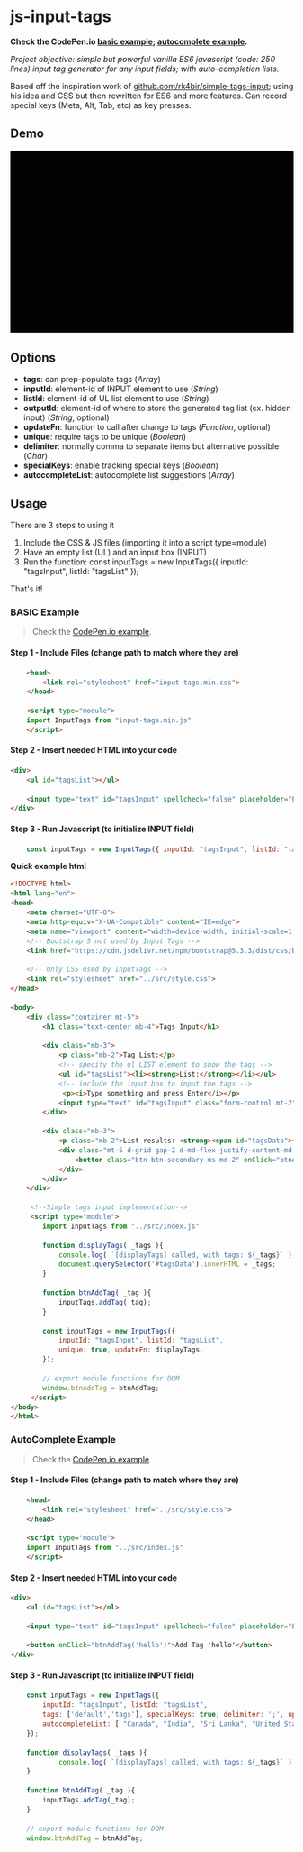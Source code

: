 # js-input-tags
**Check the CodePen.io [basic example](https://codepen.io/mindflowgo/pen/PwYNQVe); [autocomplete example](https://codepen.io/mindflowgo/pen/MYgyVgg).**

*Project objective: simple but powerful vanilla ES6 javascript (code: 250 lines) input tag generator for any input fields; with auto-completion lists.*

Based off the inspiration work of [github.com/rk4bir/simple-tags-input](https://github.com/rk4bir/simple-tags-input); using his idea and CSS but then rewritten for ES6 and more features. Can record special keys (Meta, Alt, Tab, etc) as key presses.

## Demo
![demonstration](./example/media/autocomplete.gif)

## Options
- **tags**: can prep-populate tags (*Array*)
- **inputId**: element-id of INPUT element to use (*String*)
- **listId**: element-id of UL list element to use (*String*)
- **outputId**: element-id of where to store the generated tag list (ex. hidden input) (*String*, optional)
- **updateFn**: function to call after change to tags (*Function*, optional)
- **unique**: require tags to be unique (*Boolean*)
- **delimiter**: normally comma to separate items but alternative possible (*Char*)
- **specialKeys**: enable tracking special keys (*Boolean*)
- **autocompleteList**: autocomplete list suggestions (*Array*)

## Usage
There are 3 steps to using it
1. Include the CSS & JS files (importing it into a script type=module)
2. Have an empty list (UL) and an input box (INPUT)
3. Run the function: const inputTags = new InputTags({ inputId: "tagsInput", listId: "tagsList" });

That's it!

### BASIC Example
> Check the [CodePen.io example](https://codepen.io/mindflowgo/pen/PwYNQVe).

#### Step 1 - Include Files (change path to match where they are)
```html
    <head>
        <link rel="stylesheet" href="input-tags.min.css">
    </head>

    <script type="module">
    import InputTags from "input-tags.min.js"
    </script>
```

#### Step 2 - Insert needed HTML into your code
```html
<div>
    <ul id="tagsList"></ul>
    
    <input type="text" id="tagsInput" spellcheck="false" placeholder="Enter a tag" />
</div>
```

#### Step 3 - Run Javascript (to initialize INPUT field)
```javascript
    const inputTags = new InputTags({ inputId: "tagsInput", listId: "tagsList" });
```

**Quick example html**
```html
<!DOCTYPE html>
<html lang="en">
<head>
    <meta charset="UTF-8">
    <meta http-equiv="X-UA-Compatible" content="IE=edge">
    <meta name="viewport" content="width=device-width, initial-scale=1.0">
    <!-- Bootstrap 5 not used by Input Tags -->
    <link href="https://cdn.jsdelivr.net/npm/bootstrap@5.3.3/dist/css/bootstrap.min.css" rel="stylesheet" integrity="sha384-QWTKZyjpPEjISv5WaRU9OFeRpok6YctnYmDr5pNlyT2bRjXh0JMhjY6hW+ALEwIH" crossorigin="anonymous">
    
    <!-- Only CSS used by InputTags -->
    <link rel="stylesheet" href="../src/style.css">
</head>

<body>
    <div class="container mt-5">
        <h1 class="text-center mb-4">Tags Input</h1>
            
        <div class="mb-3">
            <p class="mb-2">Tag List:</p>
            <!-- specify the ul LIST element to show the tags -->
            <ul id="tagsList"><li><strong>List:</strong></li></ul>
            <!-- include the input box to input the tags -->
             <p><i>Type something and press Enter</i></p>
            <input type="text" id="tagsInput" class="form-control mt-2" spellcheck="false" placeholder="Enter a tag" />
        </div>
            
        <div class="mb-3">
            <p class="mb-2">List results: <strong><span id="tagsData"></span></strong></p>
            <div class="mt-5 d-grid gap-2 d-md-flex justify-content-md-start">
                <button class="btn btn-secondary ms-md-2" onClick="btnAddTag('hello')">Add Tag 'hello'</button>
            </div>
        </div>
    </div>

     <!--Simple tags input implementation-->
     <script type="module">
        import InputTags from "../src/index.js"

        function displayTags( _tags ){
            console.log( `[displayTags] called, with tags: ${_tags}` );
            document.querySelector('#tagsData').innerHTML = _tags;
        }

        function btnAddTag( _tag ){
            inputTags.addTag(_tag);
        }

        const inputTags = new InputTags({ 
			inputId: "tagsInput", listId: "tagsList",
			unique: true, updateFn: displayTags,
		});

        // export module functions for DOM
        window.btnAddTag = btnAddTag;
     </script>
</body>
</html>        
```

### AutoComplete Example
> Check the [CodePen.io example](https://codepen.io/mindflowgo/pen/MYgyVgg).

#### Step 1 - Include Files (change path to match where they are)
```html
    <head>
        <link rel="stylesheet" href="../src/style.css">
    </head>

    <script type="module">
    import InputTags from "../src/index.js"
    </script>
```

#### Step 2 - Insert needed HTML into your code
```html
<div>
    <ul id="tagsList"></ul>
    
    <input type="text" id="tagsInput" spellcheck="false" placeholder="Enter a tag" />

    <button onClick="btnAddTag('hello')">Add Tag 'hello'</button>
</div>
```

#### Step 3 - Run Javascript (to initialize INPUT field)
```javascript
    const inputTags = new InputTags({ 
        inputId: "tagsInput", listId: "tagsList",
        tags: ['default','tags'], specialKeys: true, delimiter: ';', updateFn: displayTags,
        autocompleteList: [ "Canada", "India", "Sri Lanka", "United States", "United 'UK' Kingdom", "Vietnam", "Zimbabwe"]
    });

    function displayTags( _tags ){
            console.log( `[displayTags] called, with tags: ${_tags}` );
    }

    function btnAddTag( _tag ){
        inputTags.addTag(_tag);
    }

    // export module functions for DOM
    window.btnAddTag = btnAddTag;
```

